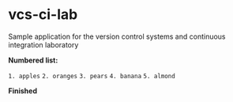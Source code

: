 # vcs-ci-lab
Sample application for the version control systems and continuous integration laboratory

__Numbered list:__

  `1. apples`
  `2. oranges`
  `3. pears`
  `4. banana`
  `5. almond`



 **Finished**
